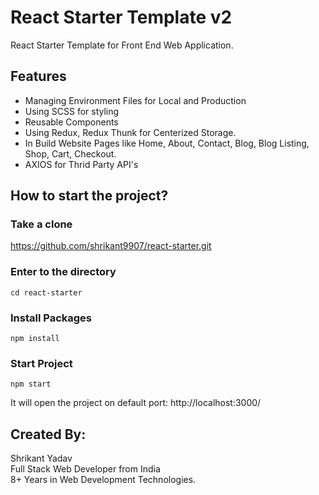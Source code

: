 # React Starter Template v2
React Starter Template for Front End Web Application.

## Features
- Managing Environment Files for Local and Production 
- Using SCSS for styling
- Reusable Components
- Using Redux, Redux Thunk for Centerized Storage. 
- In Build Website Pages like Home, About, Contact, Blog, Blog Listing, Shop, Cart, Checkout.
- AXIOS for Thrid Party API's

## How to start the project?

### Take a clone
https://github.com/shrikant9907/react-starter.git

### Enter to the directory 
`cd react-starter`

### Install Packages
`npm install`

### Start Project
`npm start`

It will open the project on default port: 
http://localhost:3000/

## Created By:
Shrikant Yadav <br />
Full Stack Web Developer from India <br />
8+ Years in Web Development Technologies.